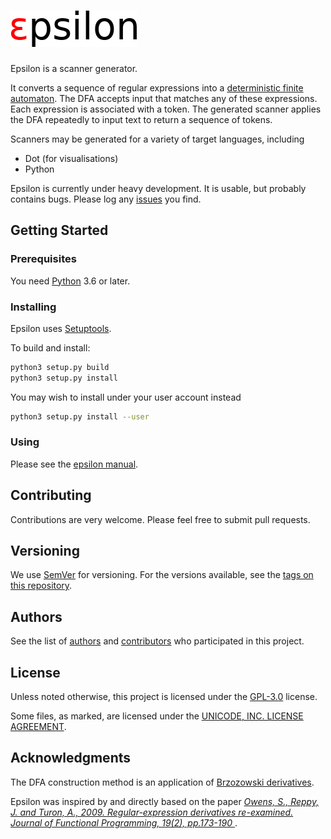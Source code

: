 # ![εpsilon](logo.png)

Epsilon is a scanner generator.

It converts a sequence of regular expressions into a
[deterministic finite automaton](https://en.wikipedia.org/wiki/Deterministic_finite_automaton).
The DFA accepts input that matches any of these expressions.
Each expression is associated with a token.
The generated scanner applies the DFA repeatedly to input text to 
return a sequence of tokens.

Scanners may be generated for a variety of target languages, including
- Dot (for visualisations)
- Python

Epsilon is currently under heavy development.
It is usable, but probably contains bugs.
Please log any
[issues](https://github.com/MichaelPaddon/epsilon/issues) you find.

## Getting Started

### Prerequisites

You need [Python](https://www.python.org/) 3.6 or later.

### Installing

Epsilon uses [Setuptools](https://en.wikipedia.org/wiki/Setuptools).

To build and install:
```sh
python3 setup.py build
python3 setup.py install
```

You may wish to install under your user account instead
```sh
python3 setup.py install --user
```

### Using

Please see the [epsilon manual](MANUAL.md).

## Contributing

Contributions are very welcome. Please feel free to submit pull requests.

## Versioning

We use [SemVer](http://semver.org/) for versioning.
For the versions available, see the
[tags on this repository](https://github.com/MichaelPaddon/epsilon/tags). 

## Authors

See the list of [authors](AUTHORS) and [contributors](CONTRIBUTORS)
who participated in this project.

## License

Unless noted otherwise, this project is licensed
under the [GPL-3.0](LICENSE/gpl-3.0.txt) license.

Some files, as marked, are licensed under the
[UNICODE, INC. LICENSE AGREEMENT](LICENSE/unicode.txt).

## Acknowledgments

The DFA construction method is an application of
[Brzozowski derivatives](https://en.wikipedia.org/wiki/Brzozowski_derivative).

Epsilon was inspired by and directly based on the paper
[_Owens, S., Reppy, J. and Turon, A., 2009.
Regular-expression derivatives re-examined.
Journal of Functional Programming, 19(2), pp.173-190_
](https://www.cl.cam.ac.uk/~so294/documents/jfp09.pdf).
